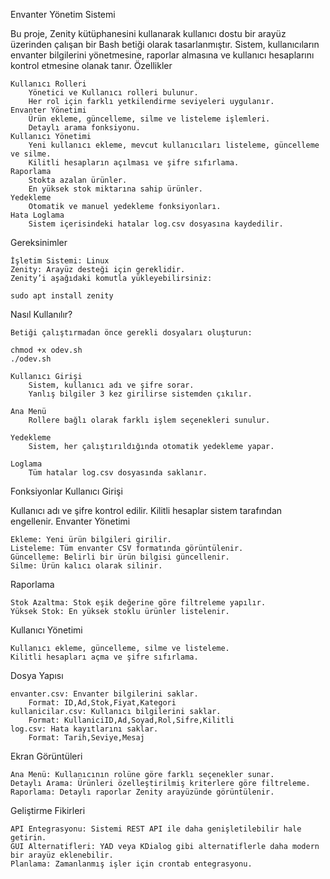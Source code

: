 Envanter Yönetim Sistemi

Bu proje, Zenity kütüphanesini kullanarak kullanıcı dostu bir arayüz üzerinden çalışan bir Bash betiği olarak tasarlanmıştır. Sistem, kullanıcıların envanter bilgilerini yönetmesine, raporlar almasına ve kullanıcı hesaplarını kontrol etmesine olanak tanır.
Özellikler

    Kullanıcı Rolleri
        Yönetici ve Kullanıcı rolleri bulunur.
        Her rol için farklı yetkilendirme seviyeleri uygulanır.
    Envanter Yönetimi
        Ürün ekleme, güncelleme, silme ve listeleme işlemleri.
        Detaylı arama fonksiyonu.
    Kullanıcı Yönetimi
        Yeni kullanıcı ekleme, mevcut kullanıcıları listeleme, güncelleme ve silme.
        Kilitli hesapların açılması ve şifre sıfırlama.
    Raporlama
        Stokta azalan ürünler.
        En yüksek stok miktarına sahip ürünler.
    Yedekleme
        Otomatik ve manuel yedekleme fonksiyonları.
    Hata Loglama
        Sistem içerisindeki hatalar log.csv dosyasına kaydedilir.

Gereksinimler

    İşletim Sistemi: Linux
    Zenity: Arayüz desteği için gereklidir.
    Zenity’i aşağıdaki komutla yükleyebilirsiniz:

    sudo apt install zenity

Nasıl Kullanılır?

    Betiği çalıştırmadan önce gerekli dosyaları oluşturun:

    chmod +x odev.sh
    ./odev.sh

    Kullanıcı Girişi
        Sistem, kullanıcı adı ve şifre sorar.
        Yanlış bilgiler 3 kez girilirse sistemden çıkılır.

    Ana Menü
        Rollere bağlı olarak farklı işlem seçenekleri sunulur.

    Yedekleme
        Sistem, her çalıştırıldığında otomatik yedekleme yapar.

    Loglama
        Tüm hatalar log.csv dosyasında saklanır.

Fonksiyonlar
Kullanıcı Girişi

Kullanıcı adı ve şifre kontrol edilir. Kilitli hesaplar sistem tarafından engellenir.
Envanter Yönetimi

    Ekleme: Yeni ürün bilgileri girilir.
    Listeleme: Tüm envanter CSV formatında görüntülenir.
    Güncelleme: Belirli bir ürün bilgisi güncellenir.
    Silme: Ürün kalıcı olarak silinir.

Raporlama

    Stok Azaltma: Stok eşik değerine göre filtreleme yapılır.
    Yüksek Stok: En yüksek stoklu ürünler listelenir.

Kullanıcı Yönetimi

    Kullanıcı ekleme, güncelleme, silme ve listeleme.
    Kilitli hesapları açma ve şifre sıfırlama.

Dosya Yapısı

    envanter.csv: Envanter bilgilerini saklar.
        Format: ID,Ad,Stok,Fiyat,Kategori
    kullanicilar.csv: Kullanıcı bilgilerini saklar.
        Format: KullaniciID,Ad,Soyad,Rol,Sifre,Kilitli
    log.csv: Hata kayıtlarını saklar.
        Format: Tarih,Seviye,Mesaj

Ekran Görüntüleri

    Ana Menü: Kullanıcının rolüne göre farklı seçenekler sunar.
    Detaylı Arama: Ürünleri özelleştirilmiş kriterlere göre filtreleme.
    Raporlama: Detaylı raporlar Zenity arayüzünde görüntülenir.

Geliştirme Fikirleri

    API Entegrasyonu: Sistemi REST API ile daha genişletilebilir hale getirin.
    GUI Alternatifleri: YAD veya KDialog gibi alternatiflerle daha modern bir arayüz eklenebilir.
    Planlama: Zamanlanmış işler için crontab entegrasyonu.
